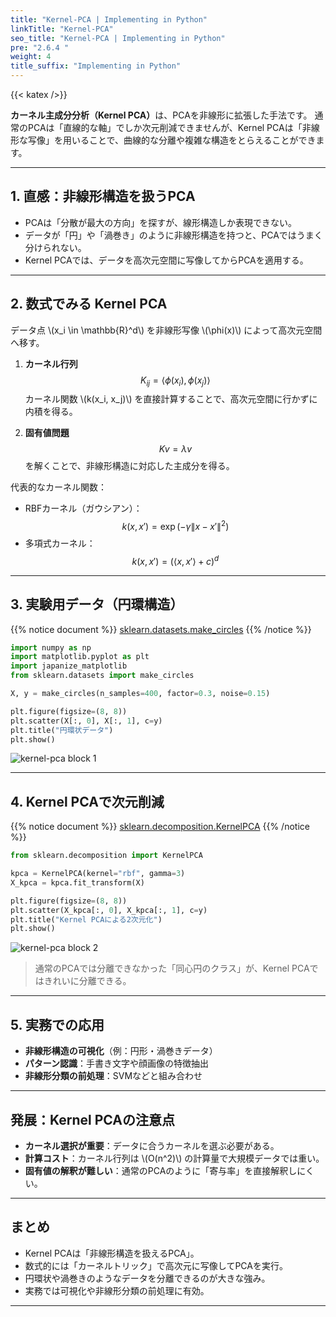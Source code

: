 ```yaml
---
title: "Kernel-PCA | Implementing in Python"
linkTitle: "Kernel-PCA"
seo_title: "Kernel-PCA | Implementing in Python"
pre: "2.6.4 "
weight: 4
title_suffix: "Implementing in Python"
---
```


{{< katex />}}

<div class="pagetop-box">
  <p><b>カーネル主成分分析（Kernel PCA）</b>は、PCAを非線形に拡張した手法です。  
  通常のPCAは「直線的な軸」でしか次元削減できませんが、Kernel PCAは「非線形な写像」を用いることで、曲線的な分離や複雑な構造をとらえることができます。</p>
</div>

---

## 1. 直感：非線形構造を扱うPCA
- PCAは「分散が最大の方向」を探すが、線形構造しか表現できない。  
- データが「円」や「渦巻き」のように非線形構造を持つと、PCAではうまく分けられない。  
- Kernel PCAでは、データを高次元空間に写像してからPCAを適用する。  

---

## 2. 数式でみる Kernel PCA

データ点 \\(x_i \in \mathbb{R}^d\\) を非線形写像 \\(\phi(x)\\) によって高次元空間へ移す。  

1. **カーネル行列**  
   $$
   K_{ij} = \langle \phi(x_i), \phi(x_j) \rangle
   $$
   カーネル関数 \\(k(x_i, x_j)\\) を直接計算することで、高次元空間に行かずに内積を得る。

2. **固有値問題**  
   $$
   K v = \lambda v
   $$
   を解くことで、非線形構造に対応した主成分を得る。

代表的なカーネル関数：
- RBFカーネル（ガウシアン）：
  $$
  k(x, x') = \exp(-\gamma \|x - x'\|^2)
  $$
- 多項式カーネル：
  $$
  k(x, x') = (\langle x, x' \rangle + c)^d
  $$

---

## 3. 実験用データ（円環構造）

{{% notice document %}}
[sklearn.datasets.make_circles](https://scikit-learn.org/stable/modules/generated/sklearn.datasets.make_circles.html)
{{% /notice %}}

```python
import numpy as np
import matplotlib.pyplot as plt
import japanize_matplotlib
from sklearn.datasets import make_circles

X, y = make_circles(n_samples=400, factor=0.3, noise=0.15)

plt.figure(figsize=(8, 8))
plt.scatter(X[:, 0], X[:, 1], c=y)
plt.title("円環状データ")
plt.show()
```

![kernel-pca block 1](/images/basic/dimensionality-reduction/kernel-pca_block01.svg)

---

## 4. Kernel PCAで次元削減

{{% notice document %}}
[sklearn.decomposition.KernelPCA](https://scikit-learn.org/stable/modules/generated/sklearn.decomposition.KernelPCA.html)
{{% /notice %}}

```python
from sklearn.decomposition import KernelPCA

kpca = KernelPCA(kernel="rbf", gamma=3)
X_kpca = kpca.fit_transform(X)

plt.figure(figsize=(8, 8))
plt.scatter(X_kpca[:, 0], X_kpca[:, 1], c=y)
plt.title("Kernel PCAによる2次元化")
plt.show()
```

![kernel-pca block 2](/images/basic/dimensionality-reduction/kernel-pca_block02.svg)

> 通常のPCAでは分離できなかった「同心円のクラス」が、Kernel PCAではきれいに分離できる。

---

## 5. 実務での応用
- **非線形構造の可視化**（例：円形・渦巻きデータ）  
- **パターン認識**：手書き文字や顔画像の特徴抽出  
- **非線形分類の前処理**：SVMなどと組み合わせ  

---

## 発展：Kernel PCAの注意点
- **カーネル選択が重要**：データに合うカーネルを選ぶ必要がある。  
- **計算コスト**：カーネル行列は \\(O(n^2)\\) の計算量で大規模データでは重い。  
- **固有値の解釈が難しい**：通常のPCAのように「寄与率」を直接解釈しにくい。  

---

## まとめ
- Kernel PCAは「非線形構造を扱えるPCA」。  
- 数式的には「カーネルトリック」で高次元に写像してPCAを実行。  
- 円環状や渦巻きのようなデータを分離できるのが大きな強み。  
- 実務では可視化や非線形分類の前処理に有効。  

---

